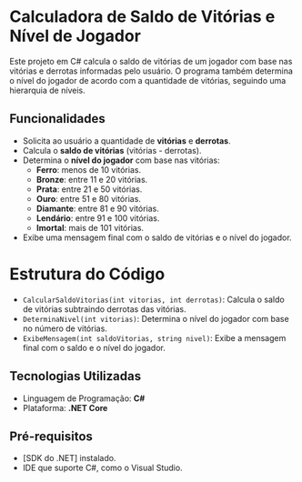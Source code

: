 # Calculadora de Saldo de Vitórias e Nível de Jogador

Este projeto em C# calcula o saldo de vitórias de um jogador com base nas vitórias e derrotas informadas pelo usuário. O programa também determina o nível do jogador de acordo com a quantidade de vitórias, seguindo uma hierarquia de níveis.

## Funcionalidades

- Solicita ao usuário a quantidade de **vitórias** e **derrotas**.
- Calcula o **saldo de vitórias** (vitórias - derrotas).
- Determina o **nível do jogador** com base nas vitórias:
  - **Ferro**: menos de 10 vitórias.
  - **Bronze**: entre 11 e 20 vitórias.
  - **Prata**: entre 21 e 50 vitórias.
  - **Ouro**: entre 51 e 80 vitórias.
  - **Diamante**: entre 81 e 90 vitórias.
  - **Lendário**: entre 91 e 100 vitórias.
  - **Imortal**: mais de 101 vitórias.
- Exibe uma mensagem final com o saldo de vitórias e o nível do jogador.

# Estrutura do Código

- `CalcularSaldoVitorias(int vitorias, int derrotas)`: Calcula o saldo de vitórias subtraindo derrotas das vitórias.
- `DeterminaNivel(int vitorias)`: Determina o nível do jogador com base no número de vitórias.
- `ExibeMensagem(int saldoVitorias, string nivel)`: Exibe a mensagem final com o saldo e o nível do jogador.

## Tecnologias Utilizadas

- Linguagem de Programação: **C#**
- Plataforma: **.NET Core**

## Pré-requisitos

- [SDK do .NET] instalado.
- IDE que suporte C#, como o Visual Studio.
